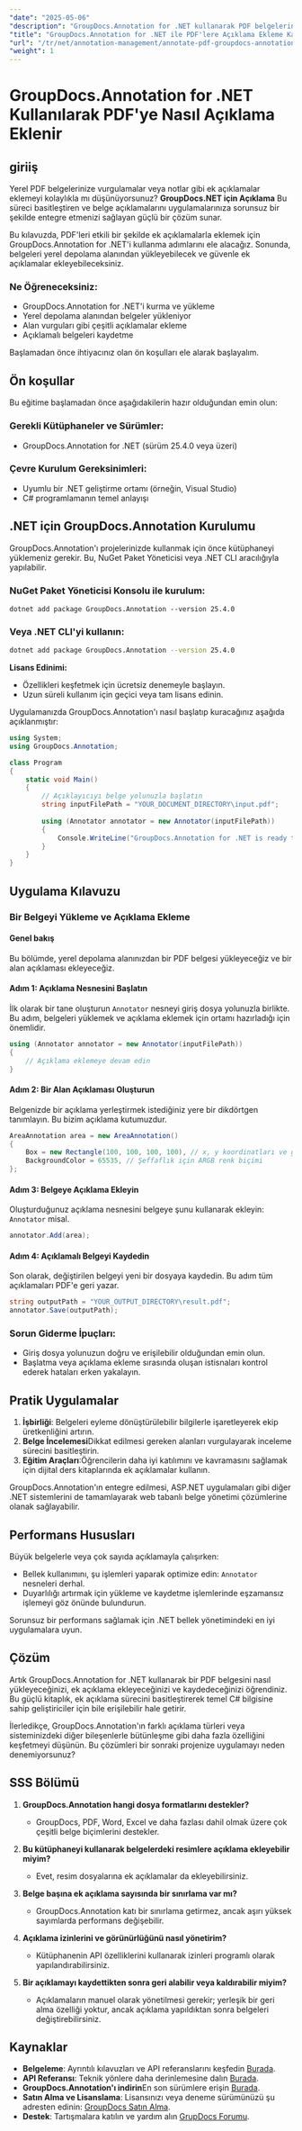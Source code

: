```yaml
---
"date": "2025-05-06"
"description": "GroupDocs.Annotation for .NET kullanarak PDF belgelerine etkili bir şekilde açıklama eklemeyi öğrenin. Bu kılavuz, kurulumu, açıklama eklemeyi ve çalışmanızı kaydetmeyi kapsar."
"title": "GroupDocs.Annotation for .NET ile PDF'lere Açıklama Ekleme Kapsamlı Bir Kılavuz"
"url": "/tr/net/annotation-management/annotate-pdf-groupdocs-annotation-net/"
"weight": 1
---
```


# GroupDocs.Annotation for .NET Kullanılarak PDF'ye Nasıl Açıklama Eklenir

## giriiş

Yerel PDF belgelerinize vurgulamalar veya notlar gibi ek açıklamalar eklemeyi kolaylıkla mı düşünüyorsunuz? **GroupDocs.NET için Açıklama** Bu süreci basitleştiren ve belge açıklamalarını uygulamalarınıza sorunsuz bir şekilde entegre etmenizi sağlayan güçlü bir çözüm sunar.

Bu kılavuzda, PDF'leri etkili bir şekilde ek açıklamalarla eklemek için GroupDocs.Annotation for .NET'i kullanma adımlarını ele alacağız. Sonunda, belgeleri yerel depolama alanından yükleyebilecek ve güvenle ek açıklamalar ekleyebileceksiniz.

### Ne Öğreneceksiniz:
- GroupDocs.Annotation for .NET'i kurma ve yükleme
- Yerel depolama alanından belgeler yükleniyor
- Alan vurguları gibi çeşitli açıklamalar ekleme
- Açıklamalı belgeleri kaydetme

Başlamadan önce ihtiyacınız olan ön koşulları ele alarak başlayalım.

## Ön koşullar

Bu eğitime başlamadan önce aşağıdakilerin hazır olduğundan emin olun:

### Gerekli Kütüphaneler ve Sürümler:
- GroupDocs.Annotation for .NET (sürüm 25.4.0 veya üzeri)

### Çevre Kurulum Gereksinimleri:
- Uyumlu bir .NET geliştirme ortamı (örneğin, Visual Studio)
- C# programlamanın temel anlayışı

## .NET için GroupDocs.Annotation Kurulumu

GroupDocs.Annotation'ı projelerinizde kullanmak için önce kütüphaneyi yüklemeniz gerekir. Bu, NuGet Paket Yöneticisi veya .NET CLI aracılığıyla yapılabilir.

### NuGet Paket Yöneticisi Konsolu ile kurulum:
```shell
dotnet add package GroupDocs.Annotation --version 25.4.0
```

### Veya .NET CLI'yi kullanın:
```bash
dotnet add package GroupDocs.Annotation --version 25.4.0
```

**Lisans Edinimi:**
- Özellikleri keşfetmek için ücretsiz denemeyle başlayın.
- Uzun süreli kullanım için geçici veya tam lisans edinin.

Uygulamanızda GroupDocs.Annotation'ı nasıl başlatıp kuracağınız aşağıda açıklanmıştır:

```csharp
using System;
using GroupDocs.Annotation;

class Program
{
    static void Main()
    {
        // Açıklayıcıyı belge yolunuzla başlatın
        string inputFilePath = "YOUR_DOCUMENT_DIRECTORY\input.pdf";
        
        using (Annotator annotator = new Annotator(inputFilePath))
        {
            Console.WriteLine("GroupDocs.Annotation for .NET is ready to use.");
        }
    }
}
```

## Uygulama Kılavuzu

### Bir Belgeyi Yükleme ve Açıklama Ekleme

#### Genel bakış
Bu bölümde, yerel depolama alanınızdan bir PDF belgesi yükleyeceğiz ve bir alan açıklaması ekleyeceğiz.

#### Adım 1: Açıklama Nesnesini Başlatın
İlk olarak bir tane oluşturun `Annotator` nesneyi giriş dosya yolunuzla birlikte. Bu adım, belgeleri yüklemek ve açıklama eklemek için ortamı hazırladığı için önemlidir.

```csharp
using (Annotator annotator = new Annotator(inputFilePath))
{
    // Açıklama eklemeye devam edin
}
```

#### Adım 2: Bir Alan Açıklaması Oluşturun
Belgenizde bir açıklama yerleştirmek istediğiniz yere bir dikdörtgen tanımlayın. Bu bizim açıklama kutumuzdur.

```csharp
AreaAnnotation area = new AreaAnnotation()
{
    Box = new Rectangle(100, 100, 100, 100), // x, y koordinatları ve genişlik & yükseklik
    BackgroundColor = 65535, // Şeffaflık için ARGB renk biçimi
};
```

#### Adım 3: Belgeye Açıklama Ekleyin
Oluşturduğunuz açıklama nesnesini belgeye şunu kullanarak ekleyin: `Annotator` misal.

```csharp
annotator.Add(area);
```

#### Adım 4: Açıklamalı Belgeyi Kaydedin
Son olarak, değiştirilen belgeyi yeni bir dosyaya kaydedin. Bu adım tüm açıklamaları PDF'e geri yazar.

```csharp
string outputPath = "YOUR_OUTPUT_DIRECTORY\result.pdf";
annotator.Save(outputPath);
```

### Sorun Giderme İpuçları:
- Giriş dosya yolunuzun doğru ve erişilebilir olduğundan emin olun.
- Başlatma veya açıklama ekleme sırasında oluşan istisnaları kontrol ederek hataları erken yakalayın.

## Pratik Uygulamalar

1. **İşbirliği**: Belgeleri eyleme dönüştürülebilir bilgilerle işaretleyerek ekip üretkenliğini artırın.
2. **Belge İncelemesi**Dikkat edilmesi gereken alanları vurgulayarak inceleme sürecini basitleştirin.
3. **Eğitim Araçları**:Öğrencilerin daha iyi katılımını ve kavramasını sağlamak için dijital ders kitaplarında ek açıklamalar kullanın.

GroupDocs.Annotation'ın entegre edilmesi, ASP.NET uygulamaları gibi diğer .NET sistemlerini de tamamlayarak web tabanlı belge yönetimi çözümlerine olanak sağlayabilir.

## Performans Hususları

Büyük belgelerle veya çok sayıda açıklamayla çalışırken:
- Bellek kullanımını, şu işlemleri yaparak optimize edin: `Annotator` nesneleri derhal.
- Duyarlılığı artırmak için yükleme ve kaydetme işlemlerinde eşzamansız işlemeyi göz önünde bulundurun.

Sorunsuz bir performans sağlamak için .NET bellek yönetimindeki en iyi uygulamalara uyun.

## Çözüm

Artık GroupDocs.Annotation for .NET kullanarak bir PDF belgesini nasıl yükleyeceğinizi, ek açıklama ekleyeceğinizi ve kaydedeceğinizi öğrendiniz. Bu güçlü kitaplık, ek açıklama sürecini basitleştirerek temel C# bilgisine sahip geliştiriciler için bile erişilebilir hale getirir.

İlerledikçe, GroupDocs.Annotation'ın farklı açıklama türleri veya sisteminizdeki diğer bileşenlerle bütünleşme gibi daha fazla özelliğini keşfetmeyi düşünün. Bu çözümleri bir sonraki projenize uygulamayı neden denemiyorsunuz?

## SSS Bölümü

1. **GroupDocs.Annotation hangi dosya formatlarını destekler?**
   - GroupDocs, PDF, Word, Excel ve daha fazlası dahil olmak üzere çok çeşitli belge biçimlerini destekler.

2. **Bu kütüphaneyi kullanarak belgelerdeki resimlere açıklama ekleyebilir miyim?**
   - Evet, resim dosyalarına ek açıklamalar da ekleyebilirsiniz.

3. **Belge başına ek açıklama sayısında bir sınırlama var mı?**
   - GroupDocs.Annotation katı bir sınırlama getirmez, ancak aşırı yüksek sayımlarda performans değişebilir.

4. **Açıklama izinlerini ve görünürlüğünü nasıl yönetirim?**
   - Kütüphanenin API özelliklerini kullanarak izinleri programlı olarak yapılandırabilirsiniz.

5. **Bir açıklamayı kaydettikten sonra geri alabilir veya kaldırabilir miyim?**
   - Açıklamaların manuel olarak yönetilmesi gerekir; yerleşik bir geri alma özelliği yoktur, ancak açıklama yapıldıktan sonra belgeleri değiştirebilirsiniz.

## Kaynaklar

- **Belgeleme**: Ayrıntılı kılavuzları ve API referanslarını keşfedin [Burada](https://docs.groupdocs.com/annotation/net/).
- **API Referansı**: Teknik yönlere daha derinlemesine dalın [Burada](https://reference.groupdocs.com/annotation/net/).
- **GroupDocs.Annotation'ı indirin**En son sürümlere erişin [Burada](https://releases.groupdocs.com/annotation/net/).
- **Satın Alma ve Lisanslama**: Lisansınızı veya deneme sürümünüzü şu adresten edinin: [GroupDocs Satın Alma](https://purchase.groupdocs.com/buy).
- **Destek**: Tartışmalara katılın ve yardım alın [GrupDocs Forumu](https://forum.groupdocs.com/c/annotation).